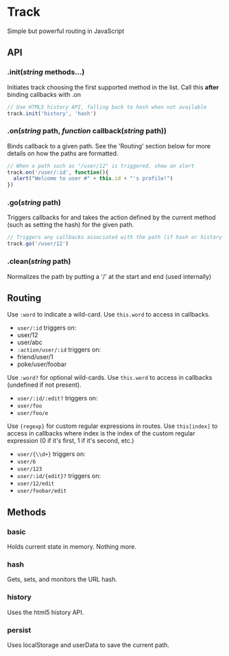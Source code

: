 # Track
Simple but powerful routing in JavaScript


## API
### .**init**(*string* methods...)
Initiates track choosing the first supported method in the list. Call this **after** binding callbacks with .on

````js
// Use HTML5 history API, falling back to hash when not available
track.init('history', 'hash')
````

### .**on**(*string* path, *function* callback(*string* path))
Binds callback to a given path. See the 'Routing' section below for more details on how the paths are formatted.

````js
// When a path such as "/user/12" is triggered, show an alert
track.on('/user/:id', function(){
  alert("Welcome to user #" + this.id + "'s profile!")
})
````

### .**go**(*string* path)
Triggers callbacks for and takes the action defined by the current method (such as setting the hash) for the given path.

````js
// Triggers any callbacks associated with the path (if hash or history methods are present, the url is set for example).
track.go('/user/12')
````

### .**clean**(*string* path)
Normalizes the path by putting a '/' at the start and end (used internally)


## Routing
Use `:word` to indicate a wild-card. Use `this.word` to access in callbacks.

* `user/:id` triggers on:
 * user/12
 * user/abc
* `:action/user/:id` triggers on:
 * friend/user/1
 * poke/user/foobar

Use `:word?` for optional wild-cards. Use `this.word` to access in callbacks (undefined if not present).

* `user/:id/:edit?` triggers on:
 * `user/foo`
 * `user/foo/e`

Use `{regexp}` for custom regular expressions in routes. Use `this[index]` to access in callbacks where index is the index of the custom regular expression (0 if it's first, 1 if it's second, etc.)

* `user/{\\d+}` triggers on:
 * `user/6`
 * `user/123`
* `user/:id/{edit}?` triggers on:
 * `user/12/edit`
 * `user/foobar/edit`


## Methods
### basic
Holds current state in memory. Nothing more.

### hash
Gets, sets, and monitors the URL hash.

### history
Uses the html5 history API.

### persist
Uses localStorage and userData to save the current path.